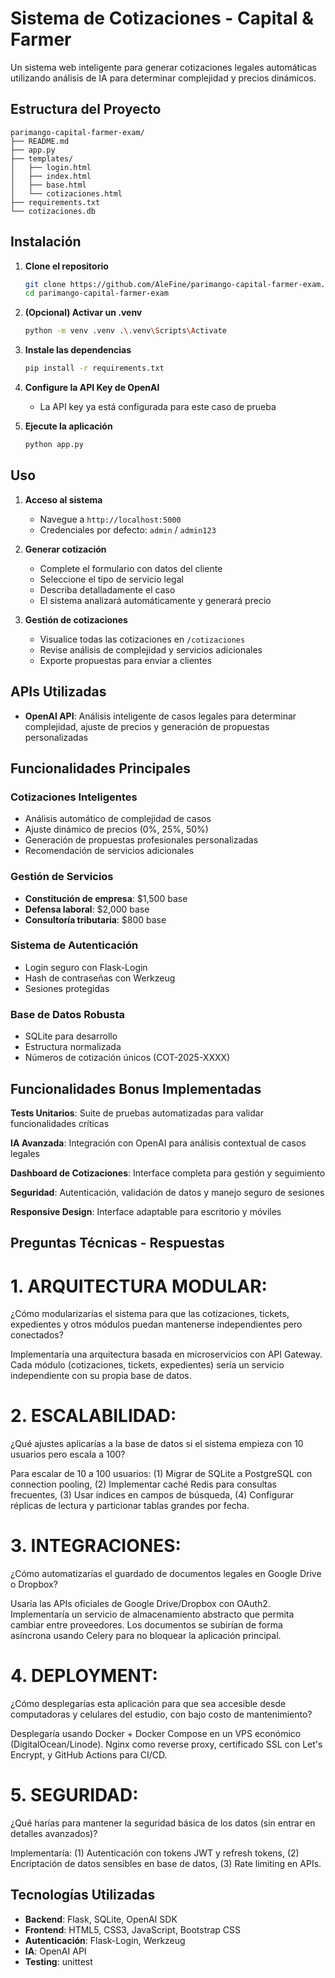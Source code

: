 # Sistema de Cotizaciones - Capital & Farmer

Un sistema web inteligente para generar cotizaciones legales automáticas utilizando análisis de IA para determinar complejidad y precios dinámicos.

## Estructura del Proyecto

```
parimango-capital-farmer-exam/
├── README.md
├── app.py
├── templates/
│   ├── login.html
│   ├── index.html
│   ├── base.html  
│   └── cotizaciones.html
├── requirements.txt
└── cotizaciones.db
```

## Instalación

1. **Clone el repositorio**
   ```bash
   git clone https://github.com/AleFine/parimango-capital-farmer-exam.git
   cd parimango-capital-farmer-exam
   ```
3. **(Opcional) Activar un .venv**
   ```bash
   python -m venv .venv .\.venv\Scripts\Activate
   ```

4. **Instale las dependencias**
   ```bash
   pip install -r requirements.txt
   ```

5. **Configure la API Key de OpenAI**
   - La API key ya está configurada para este caso de prueba

6. **Ejecute la aplicación**
   ```bash
   python app.py
   ```

## Uso

1. **Acceso al sistema**
   - Navegue a `http://localhost:5000`
   - Credenciales por defecto: `admin` / `admin123`

2. **Generar cotización**
   - Complete el formulario con datos del cliente
   - Seleccione el tipo de servicio legal
   - Describa detalladamente el caso
   - El sistema analizará automáticamente y generará precio

3. **Gestión de cotizaciones**
   - Visualice todas las cotizaciones en `/cotizaciones`
   - Revise análisis de complejidad y servicios adicionales
   - Exporte propuestas para enviar a clientes

## APIs Utilizadas

- **OpenAI API**: Análisis inteligente de casos legales para determinar complejidad, ajuste de precios y generación de propuestas personalizadas

## Funcionalidades Principales

### Cotizaciones Inteligentes
- Análisis automático de complejidad de casos
- Ajuste dinámico de precios (0%, 25%, 50%)
- Generación de propuestas profesionales personalizadas
- Recomendación de servicios adicionales

### Gestión de Servicios
- **Constitución de empresa**: $1,500 base
- **Defensa laboral**: $2,000 base  
- **Consultoría tributaria**: $800 base

### Sistema de Autenticación
- Login seguro con Flask-Login
- Hash de contraseñas con Werkzeug
- Sesiones protegidas

### Base de Datos Robusta
- SQLite para desarrollo
- Estructura normalizada
- Números de cotización únicos (COT-2025-XXXX)

## Funcionalidades Bonus Implementadas

**Tests Unitarios**: Suite de pruebas automatizadas para validar funcionalidades críticas

**IA Avanzada**: Integración con OpenAI para análisis contextual de casos legales

**Dashboard de Cotizaciones**: Interface completa para gestión y seguimiento

**Seguridad**: Autenticación, validación de datos y manejo seguro de sesiones

**Responsive Design**: Interface adaptable para escritorio y móviles

## Preguntas Técnicas - Respuestas

# 1. ARQUITECTURA MODULAR:
¿Cómo modularizarías el sistema para que las cotizaciones, tickets, expedientes y otros módulos puedan mantenerse independientes pero conectados?

Implementaría una arquitectura basada en microservicios con API Gateway. Cada módulo (cotizaciones, tickets, expedientes) sería un servicio independiente con su propia base de datos.


# 2. ESCALABILIDAD:
¿Qué ajustes aplicarías a la base de datos si el sistema empieza con 10 usuarios pero escala a 100?

Para escalar de 10 a 100 usuarios: (1) Migrar de SQLite a PostgreSQL con connection pooling, (2) Implementar caché Redis para consultas frecuentes, (3) Usar índices en campos de búsqueda, (4) Configurar réplicas de lectura y particionar tablas grandes por fecha.


# 3. INTEGRACIONES:
¿Cómo automatizarías el guardado de documentos legales en Google Drive o Dropbox?

Usaría las APIs oficiales de Google Drive/Dropbox con OAuth2. Implementaría un servicio de almacenamiento abstracto que permita cambiar entre proveedores. Los documentos se subirían de forma asíncrona usando Celery para no bloquear la aplicación principal.


# 4. DEPLOYMENT:
¿Cómo desplegarías esta aplicación para que sea accesible desde computadoras y celulares del estudio, con bajo costo de mantenimiento?

Desplegaría usando Docker + Docker Compose en un VPS económico (DigitalOcean/Linode). Nginx como reverse proxy, certificado SSL con Let's Encrypt, y GitHub Actions para CI/CD. 


# 5. SEGURIDAD:
¿Qué harías para mantener la seguridad básica de los datos (sin entrar en detalles avanzados)?

Implementaría: (1) Autenticación con tokens JWT y refresh tokens, (2) Encriptación de datos sensibles en base de datos, (3) Rate limiting en APIs.

## Tecnologías Utilizadas

- **Backend**: Flask, SQLite, OpenAI SDK
- **Frontend**: HTML5, CSS3, JavaScript, Bootstrap CSS
- **Autenticación**: Flask-Login, Werkzeug
- **IA**: OpenAI API
- **Testing**: unittest

